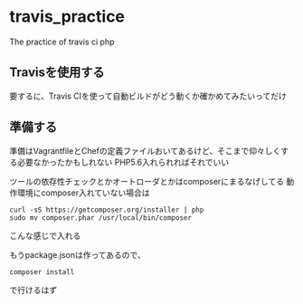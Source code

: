 # travis_practice
The practice of travis ci php 

## Travisを使用する

要するに、Travis CIを使って自動ビルドがどう動くか確かめてみたいってだけ

## 準備する

準備はVagrantfileとChefの定義ファイルおいてあるけど、そこまで仰々しくする必要なかったかもしれない
PHP5.6入れられればそれでいい

ツールの依存性チェックとかオートローダとかはcomposerにまるなげしてる
動作環境にcomposer入れていない場合は

```
curl -sS https://getcomposer.org/installer | php
sudo mv composer.phar /usr/local/bin/composer
```

こんな感じで入れる

もうpackage.jsonは作ってあるので、

```
composer install
```

で行けるはず